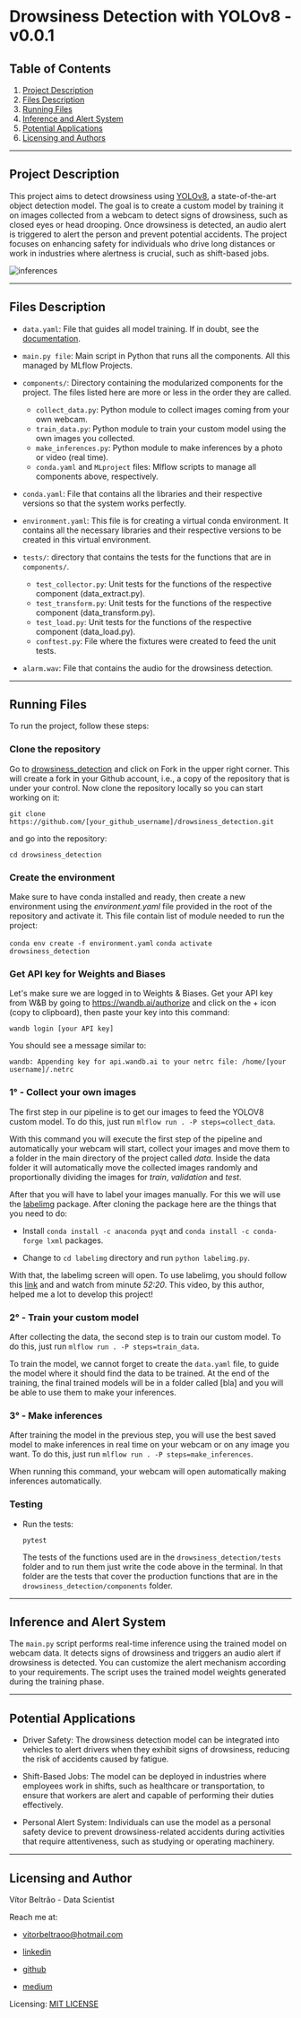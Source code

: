 # Drowsiness Detection with YOLOv8 - v0.0.1

## Table of Contents

1. [Project Description](#description)
2. [Files Description](#files)
3. [Running Files](#running)
4. [Inference and Alert System](#inference)
5. [Potential Applications](#applications)
6. [Licensing and Authors](#licensingandauthors)
***

## Project Description <a name="description"></a>

This project aims to detect drowsiness using [YOLOv8](https://docs.ultralytics.com/), a state-of-the-art object detection model. The goal is to create a custom model by training it on images collected from a webcam to detect signs of drowsiness, such as closed eyes or head drooping. Once drowsiness is detected, an audio alert is triggered to alert the person and prevent potential accidents. The project focuses on enhancing safety for individuals who drive long distances or work in industries where alertness is crucial, such as shift-based jobs.

![inferences](https://github.com/vitorbeltrao/drowsiness_detection/blob/main/images/drowsiness_detection_inferences.png?raw=true)
***

## Files Description <a name="files"></a>

* `data.yaml`: File that guides all model training. If in doubt, see the [documentation](https://docs.ultralytics.com/yolov5/tutorials/train_custom_data/#1-create-dataset).

* `main.py file`: Main script in Python that runs all the components. All this managed by MLflow Projects.

* `components/`: Directory containing the modularized components for the project. The files listed here are more or less in the order they are called.

    * `collect_data.py`: Python module to collect images coming from your own webcam.
    * `train_data.py`: Python module to train your custom model using the own images you collected.
    * `make_inferences.py`: Python module to make inferences by a photo or video (real time).
    * `conda.yaml` and `MLproject` files: Mlflow scripts to manage all components above, respectively.

* `conda.yaml`: File that contains all the libraries and their respective versions so that the system works perfectly.

* `environment.yaml`: This file is for creating a virtual conda environment. It contains all the necessary libraries and their respective versions to be created in this virtual environment.

* `tests/`: directory that contains the tests for the functions that are in `components/`.

    * `test_collector.py`: Unit tests for the functions of the respective component (data_extract.py).
    * `test_transform.py`: Unit tests for the functions of the respective component (data_transform.py).
    * `test_load.py`: Unit tests for the functions of the respective component (data_load.py).
    * `conftest.py`: File where the fixtures were created to feed the unit tests.

* `alarm.wav`: File that contains the audio for the drowsiness detection.
***

## Running Files <a name="running"></a>
To run the project, follow these steps:

### Clone the repository

Go to [drowsiness_detection](https://github.com/vitorbeltrao/drowsiness_detection) and click on Fork in the upper right corner. This will create a fork in your Github account, i.e., a copy of the repository that is under your control. Now clone the repository locally so you can start working on it:

`git clone https://github.com/[your_github_username]/drowsiness_detection.git`

and go into the repository:

`cd drowsiness_detection` 

### Create the environment

Make sure to have conda installed and ready, then create a new environment using the *environment.yaml* file provided in the root of the repository and activate it. This file contain list of module needed to run the project:

`conda env create -f environment.yaml`
`conda activate drowsiness_detection`

### Get API key for Weights and Biases

Let's make sure we are logged in to Weights & Biases. Get your API key from W&B by going to https://wandb.ai/authorize and click on the + icon (copy to clipboard), then paste your key into this command:

`wandb login [your API key]`

You should see a message similar to:

`wandb: Appending key for api.wandb.ai to your netrc file: /home/[your username]/.netrc`

### 1° - Collect your own images

The first step in our pipeline is to get our images to feed the YOLOV8 custom model. To do this, just run `mlflow run . -P steps=collect_data`. 

With this command you will execute the first step of the pipeline and automatically your webcam will start, collect your images and move them to a folder in the main directory of the project called *data*. Inside the data folder it will automatically move the collected images randomly and proportionally dividing the images for *train*, *validation* and *test*.

After that you will have to label your images manually. For this we will use the [labelimg](https://github.com/heartexlabs/labelImg) package. After cloning the package here are the things that you need to do:

* Install `conda install -c anaconda pyqt` and `conda install -c conda-forge lxml` packages.

* Change to `cd labelimg` directory and run `python labelimg.py`. 

With that, the labelimg screen will open. To use labelimg, you should follow this [link](https://www.youtube.com/watch?v=tFNJGim3FXw&t=3139s) and and watch from minute *52:20*. This video, by this author, helped me a lot to develop this project!

### 2° - Train your custom model

After collecting the data, the second step is to train our custom model. To do this, just run `mlflow run . -P steps=train_data`. 

To train the model, we cannot forget to create the `data.yaml` file, to guide the model where it should find the data to be trained. At the end of the training, the final trained models will be in a folder called [bla] and you will be able to use them to make your inferences.

### 3° - Make inferences

After training the model in the previous step, you will use the best saved model to make inferences in real time on your webcam or on any image you want. To do this, just run `mlflow run . -P steps=make_inferences`. 

When running this command, your webcam will open automatically making inferences automatically.

### Testing

- Run the tests:

    `pytest`

    The tests of the functions used are in the `drowsiness_detection/tests` folder and to run them just write the code above in the terminal. In that folder are the tests that cover the production functions that are in the `drowsiness_detection/components` folder.
***

## Inference and Alert System <a name="inference"></a>

The `main.py` script performs real-time inference using the trained model on webcam data. It detects signs of drowsiness and triggers an audio alert if drowsiness is detected. You can customize the alert mechanism according to your requirements. The script uses the trained model weights generated during the training phase.
***

## Potential Applications <a name="applications"></a>

* Driver Safety: The drowsiness detection model can be integrated into vehicles to alert drivers when they exhibit signs of drowsiness, reducing the risk of accidents caused by fatigue.

* Shift-Based Jobs: The model can be deployed in industries where employees work in shifts, such as healthcare or transportation, to ensure that workers are alert and capable of performing their duties effectively.

* Personal Alert System: Individuals can use the model as a personal safety device to prevent drowsiness-related accidents during activities that require attentiveness, such as studying or operating machinery.
***

## Licensing and Author <a name="licensingandauthors"></a>

Vítor Beltrão - Data Scientist

Reach me at: 

- vitorbeltraoo@hotmail.com

- [linkedin](https://www.linkedin.com/in/v%C3%ADtor-beltr%C3%A3o-56a912178/)

- [github](https://github.com/vitorbeltrao)

- [medium](https://pandascouple.medium.com)

Licensing: [MIT LICENSE](https://github.com/vitorbeltrao/drowsiness_detection/blob/main/LICENSE)